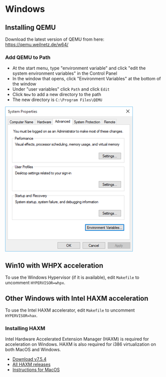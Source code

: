 # Windows

## Installing QEMU

Download the latest version of QEMU from here: https://qemu.weilnetz.de/w64/

### Add QEMU to Path

- At the start menu, type "environment variable" and click "edit the system environment variables" in the Control Panel
- In the window that opens, click "Environment Variables" at the bottom of the window
- Under "user variables" click `Path` and click `Edit`
- Click `New` to add a new directory to the path
- The new directory is `C:\Program Files\QEMU`

![](./win10-environment-variables.png)

## Win10 with WHPX acceleration

To use the Windows Hypervisor (if it is available), edit `Makefile` to uncomment `HYPERVISOR=whpx`.

## Other Windows with Intel HAXM acceleration

To use the Intel HAXM accelerator, edit `Makefile` to uncomment `HYPERVISOR=hax`.

### Installing HAXM

Intel Hardware Accelerated Extension Manager (HAXM) is required for acceleration on Windows.
HAXM is also required for i386 virtualization on both MacOS and Windows.

- [Download v7.5.4](https://github.com/intel/haxm/releases/tag/v7.5.4)
- [All HAXM releases](https://github.com/intel/haxm/tags)
- [Instructions for MacOS](https://github.com/intel/haxm/wiki/Installation-Instructions-on-macOS)
